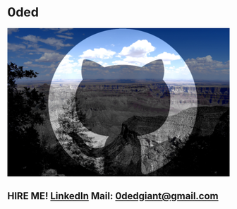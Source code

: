 # 0ded

![img](/github.jpg)

## HIRE ME! [LinkedIn](https://www.linkedin.com/in/oded/)      Mail: [0dedgiant@gmail.com](mailto:0dedgiant@gmail.com?subject=You%are%hired!)
